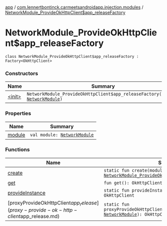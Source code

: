 [app](../../index.md) / [com.lennertbontinck.carmeetsandroidapp.injection.modules](../index.md) / [NetworkModule_ProvideOkHttpClient$app_releaseFactory](./index.md)

# NetworkModule_ProvideOkHttpClient$app_releaseFactory

`class NetworkModule_ProvideOkHttpClient$app_releaseFactory : Factory<OkHttpClient>`

### Constructors

| Name | Summary |
|---|---|
| [&lt;init&gt;](-init-.md) | `NetworkModule_ProvideOkHttpClient$app_releaseFactory(module: `[`NetworkModule`](../-network-module/index.md)`)` |

### Properties

| Name | Summary |
|---|---|
| [module](module.md) | `val module: `[`NetworkModule`](../-network-module/index.md) |

### Functions

| Name | Summary |
|---|---|
| [create](create.md) | `static fun create(module: `[`NetworkModule`](../-network-module/index.md)`): `[`NetworkModule_ProvideOkHttpClient$app_releaseFactory`](./index.md) |
| [get](get.md) | `fun get(): OkHttpClient` |
| [provideInstance](provide-instance.md) | `static fun provideInstance(module: `[`NetworkModule`](../-network-module/index.md)`): OkHttpClient` |
| [proxyProvideOkHttpClient$app_release](proxy-provide-ok-http-client$app_release.md) | `static fun proxyProvideOkHttpClient$app_release(instance: `[`NetworkModule`](../-network-module/index.md)`): OkHttpClient` |
